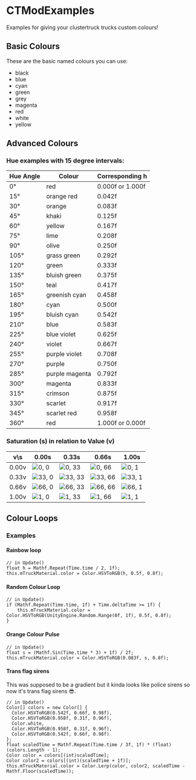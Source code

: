 # CTModExamples
Examples for giving your clustertruck trucks custom colours!

## Basic Colours
These are the basic named colours you can use:
- black
- blue
- cyan
- green
- grey
- magenta
- red
- white
- yellow

## Advanced Colours
### Hue examples with 15 degree intervals:
Hue Angle | Colour | Corresponding h
----------|--------|----------------
0° | red | 0.000f or 1.000f
15°	|	orange red | 0.042f
30° | orange | 0.083f
45° | khaki | 0.125f
60° | yellow | 0.167f
75° | lime | 0.208f
90° | olive | 0.250f
105° | grass green | 0.292f
120° | green | 0.333f
135° | bluish green | 0.375f
150° | teal | 0.417f
165° | greenish cyan | 0.458f
180° | cyan | 0.500f
195° | bluish cyan | 0.542f
210° | blue | 0.583f
225° | blue violet | 0.625f
240° | violet | 0.667f
255° | purple violet | 0.708f
270° | purple | 0.750f
285° | purple magenta | 0.792f
300° | magenta | 0.833f
315° | crimson | 0.875f
330° | scarlet | 0.917f
345° | scarlet red | 0.958f
360° | red | 1.000f or 0.000f

### Saturation (s) in relation to Value (v)
v\s | 0.00s | 0.33s | 0.66s | 1.00s
--|-------|-------|-------|------ 
0.00v | ![0, 0](https://i.imgur.com/ru4SsbE.png) | ![0, 33](https://i.imgur.com/ru4SsbE.png) | ![0, 66](https://i.imgur.com/ru4SsbE.png) | ![0, 1](https://i.imgur.com/ru4SsbE.png)
0.33v | ![33, 0](https://i.imgur.com/LnK5EdV.png) | ![33, 33](https://i.imgur.com/toDYdS1.png) | ![33, 66](https://i.imgur.com/1owqERT.png) | ![33, 1](https://i.imgur.com/lxshOpt.png)
0.66v | ![66, 0](https://i.imgur.com/vsiFcwq.png) | ![66, 33](https://i.imgur.com/VlUnMC8.png) | ![66, 66](https://i.imgur.com/Ge6VN6M.png) | ![66, 1](https://i.imgur.com/shclSa4.png)
1.00v | ![1, 0](https://i.imgur.com/qMg92kt.png) | ![1, 33](https://i.imgur.com/Thtbj2z.png) | ![1, 66](https://i.imgur.com/lmVLZXh.png) | ![1, 1](https://i.imgur.com/wtgvQeW.png)

## Colour Loops
### Examples
#### Rainbow loop
```Csharp
// in Update()
float h = Mathf.Repeat(Time.time / 2, 1f);
this.mTruckMaterial.color = Color.HSVToRGB(h, 0.5f, 0.8f);
```
#### Random Colour Loop
```Csharp
// in Update()
if (Mathf.Repeat(Time.time, 1f) + Time.deltaTime >= 1f) {
	this.mTruckMaterial.color = Color.HSVToRGB(UnityEngine.Random.Range(0f, 1f), 0.5f, 0.8f);
}
```
#### Orange Colour Pulse
```Csharp
// in Update()
float s = (Mathf.Sin(Time.time * 3) + 1f) / 2f;
this.mTruckMaterial.color = Color.HSVToRGB(0.083f, s, 0.8f);
```
#### Trans flag sirens
This was supposed to be a gradient but it kinda looks like police sirens so now it's trans flag sirens 😎.
```Csharp
// in Update()
Color[] colors = new Color[] {
  Color.HSVToRGB(0.542f, 0.66f, 0.98f),
  Color.HSVToRGB(0.958f, 0.31f, 0.96f),
  Color.white,
  Color.HSVToRGB(0.958f, 0.31f, 0.96f),
  Color.HSVToRGB(0.542f, 0.66f, 0.98f)
};
float scaledTime = Mathf.Repeat(Time.time / 3f, 1f) * (float)(colors.Length - 1);
Color color = colors[(int)scaledTime];
Color color2 = colors[(int)(scaledTime + 1f)];
this.mTruckMaterial.color = Color.Lerp(color, color2, scaledTime - Mathf.Floor(scaledTime));
```
